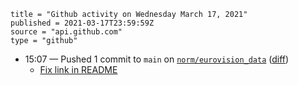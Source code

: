 ```
title = "Github activity on Wednesday March 17, 2021"
published = 2021-03-17T23:59:59Z
source = "api.github.com"
type = "github"
```

* 15:07 — Pushed 1 commit to `main` on [`norm/eurovision_data`](https://github.com/norm/eurovision_data) ([diff](https://github.com/norm/eurovision_data/compare/56f5bf7ad44f1d686444bd44bd4376eba2892799..a6a0e4b44cbfc7b11f63172025e6f6c86adcee0d))
  * [Fix link in README](https://github.com/norm/eurovision_data/commit/a6a0e4b44cbfc7b11f63172025e6f6c86adcee0d)
